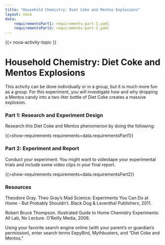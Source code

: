 ```yaml
---
title: "Household Chemistry: Diet Coke and Mentos Explosions"
layout: nova
data:
    requirementsPart1: requirements-part-1.yaml
    requirementsPart2: requirements-part-2.yaml
---
```


{{> nova-activity-topic }}

# Household Chemistry: Diet Coke and Mentos Explosions

This activity can be done individually or in a group, but it is much more fun as a group. For this experiment, you will investigate how and why dropping a Mentos candy into a two-liter bottle of Diet Coke creates a massive explosion.

### Part 1: Research and Experiment Design

Research this Diet Coke and Mentos phenomenon by doing the following:

{{>show-requirements requirements=data.requirementsPart1}}

### Part 2: Experiment and Report

Conduct your experiment. You might want to videotape your experimental trials and include some video clips in your final report.

{{>show-requirements requirements=data.requirementsPart2}}

### Resources

Theodore Gray. Theo Gray’s Mad Science: Experiments You Can Do at Home - But Probably Shouldn’t. Black Dog & Leventhal Publishers, 2011.

Robert Bruce Thompson. Illustrated Guide to Home Chemistry Experiments: All Lab, No Lecture. O’Reilly Media, 2008.

Using your favorite search engine online (with your parent’s or guardian’s permission), enter search terms EepyBird, Mythbusters, and “Diet Coke and Mentos.”

